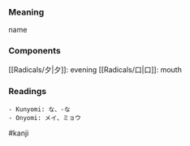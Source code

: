 ### Meaning

name

### Components

[[Radicals/夕|夕]]: evening [[Radicals/口|口]]: mouth

### Readings

```
- Kunyomi: な、-な
- Onyomi: メイ、ミョウ
```

#kanji